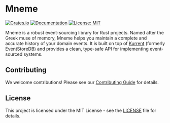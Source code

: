 # Mneme

[![Crates.io](https://img.shields.io/crates/v/mneme)](https://crates.io/crates/mneme)
[![Documentation](https://docs.rs/mneme/badge.svg)](https://docs.rs/mneme)
[![License: MIT](https://img.shields.io/badge/License-MIT-yellow.svg)](https://opensource.org/licenses/MIT)

Mneme is a robust event-sourcing library for Rust projects. Named after the
Greek muse of memory, Mneme helps you maintain a complete and accurate history
of your domain events. It is built on top of [Kurrent](https://kurrent.dev/)
(formerly EventStoreDB) and provides a clean, type-safe API for implementing
event-sourced systems.

## Contributing

We welcome contributions! Please see our [Contributing Guide](CONTRIBUTING.md)
for details.

## License

This project is licensed under the MIT License - see the [LICENSE](LICENSE)
file for details.
